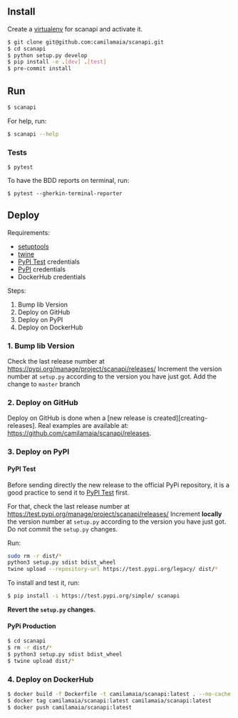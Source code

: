 ## Install

Create a [virtualenv][virtualenv] for scanapi and activate it.

```bash
$ git clone git@github.com:camilamaia/scanapi.git
$ cd scanapi
$ python setup.py develop
$ pip install -e .[dev] .[test]
$ pre-commit install
```

## Run

```bash
$ scanapi
```

For help, run:

```bash
$ scanapi --help
```

### Tests


```
$ pytest
```

To have the BDD reports on terminal, run:

```
$ pytest --gherkin-terminal-reporter
```

## Deploy

Requirements:

- [setuptools][setuptools]
- [twine][twine]
- [PyPI Test][pypi-test] credentials
- [PyPI][pypi] credentials
- DockerHub credentials

Steps:
1. Bump lib Version
2. Deploy on GitHub
3. Deploy on PyPI
4. Deploy on DockerHub

### 1. Bump lib Version

Check the last release number at https://pypi.org/manage/project/scanapi/releases/
Increment the version number at `setup.py` according to the version you have just got.
Add the change to `master` branch

### 2. Deploy on GitHub

Deploy on GitHub is done when a [new release is created][creating-releases]. Real examples are available at: https://github.com/camilamaia/scanapi/releases.

### 3. Deploy on PyPI

#### PyPI Test

Before sending directly the new release to the official PyPi repository, it is a good practice to send it to [PyPI Test][pypi-test] first.

For that, check the last release number at https://test.pypi.org/manage/project/scanapi/releases/
Increment **locally** the version number at `setup.py` according to the version you have just got. Do not commit the `setup.py` changes.

Run:

```bash
sudo rm -r dist/*
python3 setup.py sdist bdist_wheel
twine upload --repository-url https://test.pypi.org/legacy/ dist/*
```

To install and test it, run:

```bash
$ pip install -i https://test.pypi.org/simple/ scanapi
```

**Revert the `setup.py` changes.**

#### PyPi Production

```bash
$ cd scanapi
$ rm -r dist/*
$ python3 setup.py sdist bdist_wheel
$ twine upload dist/*
```

### 4. Deploy on DockerHub

```bash
$ docker build -f Dockerfile -t camilamaia/scanapi:latest . --no-cache
$ docker tag camilamaia/scanapi:latest camilamaia/scanapi:latest
$ docker push camilamaia/scanapi:latest
```

[virtualenv]: https://virtualenv.pypa.io/en/latest/
[pypi]: https://pypi.org
[pypi-test]: https://test.pypi.org
[setuptools]: https://packaging.python.org/key_projects/#setuptools
[twine]: https://packaging.python.org/key_projects/#twine
